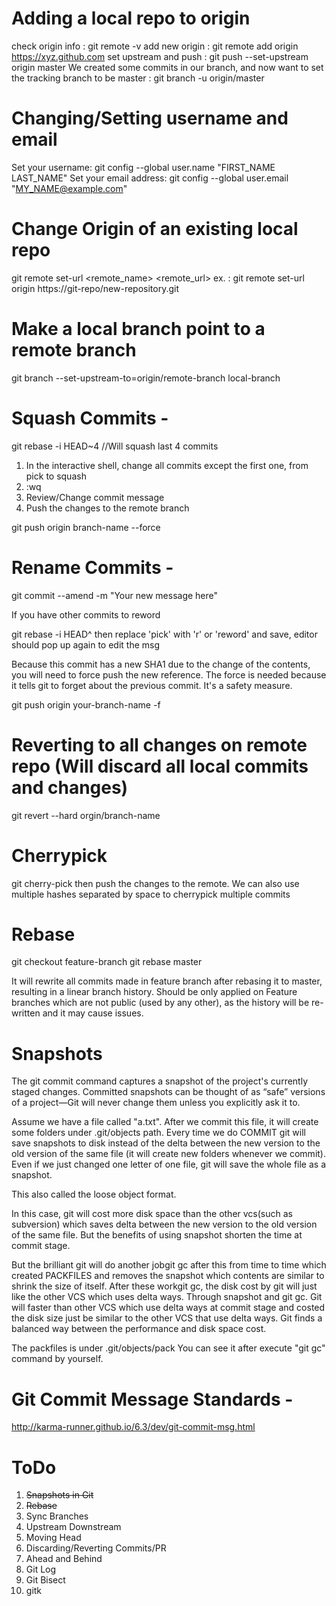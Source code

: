 # Adding a local repo to origin
check origin info : git remote -v
add new origin : git remote add origin https://xyz.github.com
set upstream and push : git push --set-upstream origin master
We created some commits in our branch, and now want to set the tracking branch to be master : git branch -u origin/master


# Changing/Setting username and email
Set your username: git config --global user.name "FIRST_NAME LAST_NAME"
Set your email address: git config --global user.email "MY_NAME@example.com"

# Change Origin of an existing local repo
git remote set-url <remote_name> <remote_url>
ex. : git remote set-url origin https://git-repo/new-repository.git

# Make a local branch point to a remote branch
git branch --set-upstream-to=origin/remote-branch local-branch

# Squash Commits -

git rebase -i HEAD~4  //Will squash last 4 commits

1. In the interactive shell, change all commits except the first one, from pick to squash
2. :wq
3. Review/Change commit message
4. Push the changes to the remote branch

git push origin branch-name --force


# Rename Commits - 
git commit --amend -m "Your new message here"

If you have other commits to reword

git rebase -i HEAD^
then replace 'pick' with 'r' or 'reword' and save, editor should pop up again to edit the msg

Because this commit has a new SHA1 due to the change of the contents, you will need to force push the new reference. The force is needed because it tells git to forget about the previous commit. It's a safety measure.

git push origin your-branch-name -f

# Reverting to all changes on remote repo (Will discard all local commits and changes)
git revert --hard orgin/branch-name

# Cherrypick
git cherry-pick <commit-hash>
then push the changes to the remote. We can also use multiple hashes separated by space to cherrypick multiple commits

# Rebase
git checkout feature-branch
git rebase master

It will rewrite all commits made in feature branch after rebasing it to master, resulting in a linear branch history.
Should be only applied on Feature branches which are not public (used by any other), as the history will be re-written and it may cause issues.
  
# Snapshots
The git commit command captures a snapshot of the project's currently staged changes. Committed snapshots can be thought of as “safe” versions of a project—Git will never change them unless you explicitly ask it to. 
  
Assume we have a file called "a.txt". After we commit this file, it will create some folders under .git/objects path. Every time we do COMMIT git will save snapshots to disk instead of the delta between the new version to the old version of the same file (it will create new folders whenever we commit). Even if we just changed one letter of one file, git will save the whole file as a snapshot.

This also called the loose object format.
  
In this case, git will cost more disk space than the other vcs(such as subversion) which saves delta between the new version to the old version of the same file. But the benefits of using snapshot shorten the time at commit stage.

But the brilliant git will do another jobgit gc after this from time to time which created PACKFILES and removes the snapshot which contents are similar to shrink the size of itself. After these workgit gc, the disk cost by git will just like the other VCS which uses delta ways.
Through snapshot and git gc. Git will faster than other VCS which use delta ways at commit stage and costed the disk size just be similar to the other VCS that use delta ways.
Git finds a balanced way between the performance and disk space cost.

The packfiles is under .git/objects/pack
You can see it after execute "git gc" command by yourself.

# Git Commit Message Standards -
  http://karma-runner.github.io/6.3/dev/git-commit-msg.html
  
# ToDo
1. ~~Snapshots in Git~~
2. ~~Rebase~~
3. Sync Branches
4. Upstream Downstream
5. Moving Head
6. Discarding/Reverting Commits/PR
7. Ahead and Behind
8. Git Log
9. Git Bisect
10. gitk
